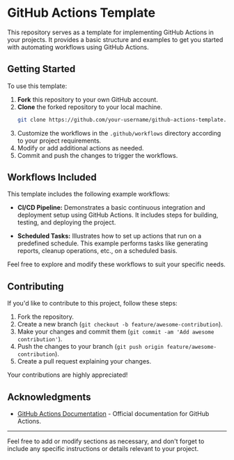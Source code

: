 # GitHub Actions Template

This repository serves as a template for implementing GitHub Actions in your projects. It provides a basic structure and examples to get you started with automating workflows using GitHub Actions.

## Getting Started

To use this template:

1. **Fork** this repository to your own GitHub account.
2. **Clone** the forked repository to your local machine.
    ```bash
    git clone https://github.com/your-username/github-actions-template.git
    ```
3. Customize the workflows in the `.github/workflows` directory according to your project requirements.
4. Modify or add additional actions as needed.
5. Commit and push the changes to trigger the workflows.

## Workflows Included

This template includes the following example workflows:

- **CI/CD Pipeline:** Demonstrates a basic continuous integration and deployment setup using GitHub Actions. It includes steps for building, testing, and deploying the project.

- **Scheduled Tasks:** Illustrates how to set up actions that run on a predefined schedule. This example performs tasks like generating reports, cleanup operations, etc., on a scheduled basis.

Feel free to explore and modify these workflows to suit your specific needs.

## Contributing

If you'd like to contribute to this project, follow these steps:

1. Fork the repository.
2. Create a new branch (`git checkout -b feature/awesome-contribution`).
3. Make your changes and commit them (`git commit -am 'Add awesome contribution'`).
4. Push the changes to your branch (`git push origin feature/awesome-contribution`).
5. Create a pull request explaining your changes.

Your contributions are highly appreciated!

## Acknowledgments

- [GitHub Actions Documentation](https://docs.github.com/en/actions) - Official documentation for GitHub Actions.

---

Feel free to add or modify sections as necessary, and don't forget to include any specific instructions or details relevant to your project.
